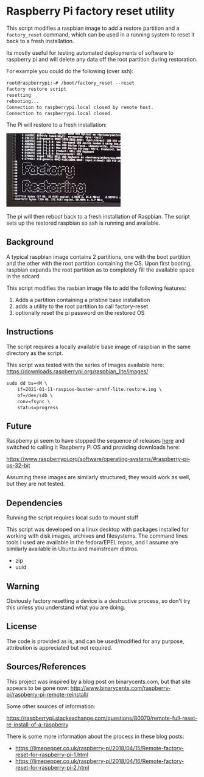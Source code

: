 Raspberry Pi factory reset utility
=========

This script modifies a raspbian image to add a restore partition and a
`factory_reset` command, which can be used in a running system to reset it back
to a fresh installation.

Its mostly useful for testing automated deployments of software to raspberry pi
and will delete any data off the root partition during restoration.

For example you could do the following (over ssh):

    root@raspberrypi:~# /boot/factory_reset --reset
    factory restore script
    resetting
    rebooting...
    Connection to raspberrypi.local closed by remote host.
    Connection to raspberrypi.local closed.

The Pi will restore to a fresh installation:

![GitHub Logo](/assets/images/raspi-restore-screenshot_300px.png)

The pi will then reboot back to a fresh installation of Raspbian. The script
sets up the restored raspbian so ssh is running and available.


Background
-----

A typical raspbian image contains 2 partitions, one with the boot partition
and the other with the root partition containing the OS. Upon first booting,
raspbian expands the root partition as to completely fill the available space
in the sdcard.

This script modifies the rasbian image file to add the following features:

1. Adds a partition containing a pristine base installation
2. adds a utility to the root partition to call factory-reset
3. optionally reset the pi password on the restored OS

Instructions
--------

The script requires a locally available base image of raspbian in the same
directory as the script.

This script was tested with the series of images available here:
https://downloads.raspberrypi.org/raspbian_lite/images/


    sudo dd bs=4M \
        if=2021-01-11-raspios-buster-armhf-lite.restore.img \
        of=/dev/sdb \
        conv=fsync \
        status=progress




Future
-----

Raspberry pi seem to have stopped the sequence of releases [here](https://downloads.raspberrypi.org/raspbian/images/) and switched to calling it Raspberry Pi OS and providing downloads
here:

https://www.raspberrypi.org/software/operating-systems/#raspberry-pi-os-32-bit

Assuming these images are similarly structured, they would work as well, but they
are not tested.





Dependencies
------------

Running the script requires local sudo to mount stuff

This script was developed on a linux desktop with packages installed for working
with disk images, archives and filesystems. The command lines tools I used are
available in the fedora/EPEL repos, and I assume are similarly available in
Ubuntu and mainstream distros.

* zip
* uuid

Warning
-------

Obviously factory resetting a device is a destructive process, so don't try this
unless you understand what you are doing.

License
-------

The code is provided as is, and can be used/modified for any purpose, attribution
is appreciated but not required.

Sources/References
----

This project was inspired by a blog post on binarycents.com, but that site appears
to be gone now:
http://www.binarycents.com/raspberry-pi/raspberry-pi-remote-reinstall/


Some other sources of information:

https://raspberrypi.stackexchange.com/questions/80070/remote-full-reset-re-install-of-a-raspberry

There is some more information about the process in these blog posts:

* https://limepepper.co.uk/raspberry-pi/2018/04/15/Remote-factory-reset-for-raspberry-pi-1.html
* https://limepepper.co.uk/raspberry-pi/2018/04/16/Remote-factory-reset-for-raspberry-pi-2.html

